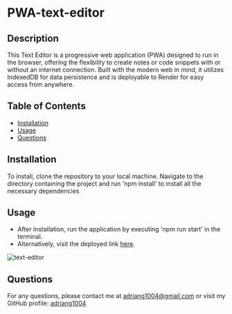 # PWA-text-editor

## Description
This Text Editor is a progressive web application (PWA) designed to run in the browser, offering the flexibility to create notes or code snippets with or without an internet connection. Built with the modern web in mind, it utilizes IndexedDB for data persistence and is deployable to Render for easy access from anywhere.

## Table of Contents
- [Installation](#installation)
- [Usage](#usage)
- [Questions](#questions)

## Installation
To install, clone the repository to your local machine. Navigate to the directory containing the project and run 'npm install' to install all the necessary dependencies

## Usage
- After installation, run the application by executing 'npm run start' in the terminal. 
- Alternatively, visit the deployed link [here](https://pwa-text-editor-tdaj.onrender.com).

![text-editor](https://github.com/adriang1004/PWA-text-editor/assets/144719329/b9bc61cd-2be6-40f3-b08a-8f69a223965d)

## Questions
For any questions, please contact me at [adriang1004@gmail.com](mailto:adriang1004@gmail.com) or visit my GitHub profile: [adriang1004](https://github.com/adriang1004/)
